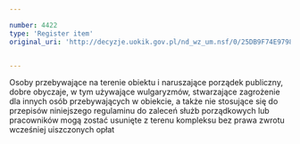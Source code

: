 ```yaml
---

number: 4422
type: 'Register item'
original_uri: 'http://decyzje.uokik.gov.pl/nd_wz_um.nsf/0/25DB9F74E9798D6BC1257B4300342A54?OpenDocument'


---
```


Osoby przebywające na terenie obiektu i naruszające porządek publiczny, dobre obyczaje, w tym używające wulgaryzmów, stwarzające zagrożenie dla innych osób przebywających w obiekcie, a także nie stosujące się do przepisów niniejszego regulaminu do zaleceń służb porządkowych lub pracowników mogą zostać usunięte z terenu kompleksu bez prawa zwrotu wcześniej uiszczonych opłat
